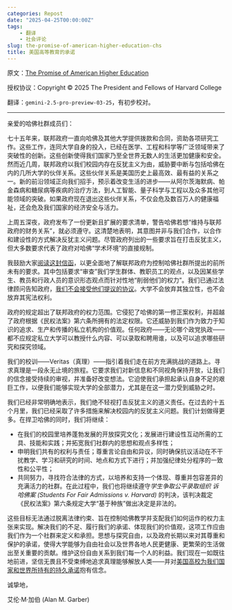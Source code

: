 ```yaml
---
categories: Repost
date: "2025-04-25T00:00:00Z"
tags:
    - 翻译
    - 社会评论
slug: the-promise-of-american-higher-education-chs
title: 美国高等教育的承诺
---
```


原文：[The Promise of American Higher Education](https://www.harvard.edu/president/news/2025/the-promise-of-american-higher-education/)

授权协议：Copyright © 2025 The President and Fellows of Harvard College

翻译：`gemini-2.5-pro-preview-03-25`，有初步校对。

---

亲爱的哈佛社群成员们：

七十五年来，联邦政府一直向哈佛及其他大学提供拨款和合同，资助各项研究工作。这些工作，连同大学自身的投入，已经在医学、工程和科学等广泛领域带来了突破性的创新。这些创新使得我们国家乃至全世界无数人的生活更加健康和安全。然而近几周，联邦政府以我们校园内存在反犹主义为由，威胁要中断与包括哈佛在内的几所大学的伙伴关系。这些伙伴关系是美国历史上最高效、最有益的关系之一。新的前沿领域正向我们招手，预示着改变生活的进步——从阿尔茨海默病、帕金森病和糖尿病等疾病的治疗方法，到人工智能、量子科学与工程以及众多其他可能领域的突破。如果政府现在退出这些伙伴关系，不仅会危及数百万人的健康福祉，还会危及我们国家的经济安全与活力。

上周五深夜，政府发布了一份更新且扩展的要求清单，警告哈佛若想“维持与联邦政府的财务关系”，就必须遵守。这清楚地表明，其意图并非与我们合作，以合作和建设性的方式解决反犹主义问题。尽管政府列出的一些要求旨在打击反犹主义，但大多数要求代表了政府对哈佛“学术环境”的直接规制。

我鼓励大家[阅读这封信函](https://www.harvard.edu/research-funding/wp-content/uploads/sites/16/2025/04/Letter-Sent-to-Harvard-2025-04-11.pdf)，以更全面地了解联邦政府为控制哈佛社群所提出的前所未有的要求。其中包括要求“审查”我们学生群体、教职员工的观点，以及因某些学生、教员和行政人员的意识形态观点而针对性地“削弱他们的权力”。我们已通过法律顾问告知政府，[我们不会接受他们提议的协议](https://www.harvard.edu/research-funding/wp-content/uploads/sites/16/2025/04/Harvard-Response-2025-04-14.pdf)。大学不会放弃其独立性，也不会放弃其宪法权利。

政府的规定超出了联邦政府的权力范围。它侵犯了哈佛的第一修正案权利，并超越了政府根据《民权法案》第六条所拥有的法定权限。它还威胁到我们作为致力于知识的追求、生产和传播的私立机构的价值观。任何政府——无论哪个政党执政——都不应规定私立大学可以教授什么内容、可以录取和聘用谁，以及可以追求哪些研究和探究领域。

我们的校训——Veritas（真理）——指引着我们走在前方充满挑战的道路上。寻求真理是一段永无止境的旅程。它要求我们对新信息和不同视角保持开放，让我们的信念接受持续的审视，并准备好改变想法。它迫使我们承担起承认自身不足的艰巨工作，以便我们能够实现大学的全部潜力，尤其是在这一潜力受到威胁之时。

我们已经非常明确地表示，我们绝不轻视打击反犹主义的道义责任。在过去的十五个月里，我们已经采取了许多措施来解决校园内的反犹主义问题。我们计划做得更多。在捍卫哈佛的同时，我们将继续：

- 在我们的校园里培养蓬勃发展的开放探究文化；发展进行建设性互动所需的工具、技能和实践；并拓宽我们社群内的思想和观点多样性；
- 申明我们共有的权利与责任；尊重言论自由和异议，同时确保抗议活动在不干扰教学、学习和研究的时间、地点和方式下进行；并加强纪律处分程序的一致性和公平性；
- 共同努力，寻找符合法律的方式，以培养和支持一个体现、尊重并包容差异的充满活力的社群。在此过程中，我们也将继续遵守*学生争取公平录取组织 诉 哈佛案 (Students For Fair Admissions v. Harvard)* 的判决，该判决裁定《民权法案》第六条规定大学“基于种族”做出决定是非法的。

这些目标无法通过脱离法律约束、旨在控制哈佛教学并支配我们如何运作的权力主张来实现。解决我们的不足、履行我们的承诺、体现我们的价值观，这项工作应由我们作为一个社群来定义和承担。思想与探究自由，以及政府长期以来对其尊重和保护的承诺，使得大学能够为自由社会以及世界各地人民更健康、更繁荣的生活做出至关重要的贡献。维护这份自由关系到我们每一个人的利益。我们现在一如既往地前进，坚信无畏且不受束缚地追求真理能够解放人类——并对[美国高校为我们国家和世界所持有的持久承诺](https://www.harvard.edu/research-funding/)抱有信念。

诚挚地，

艾伦·M·加伯 (Alan M. Garber)
